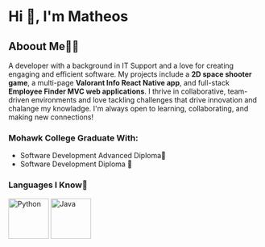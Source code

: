 # Hi 👋, I'm Matheos

## Aboout Me👨‍💻
A developer with a background in IT Support and a love for creating engaging and efficient software.
My projects include a **2D space shooter game**, a multi-page **Valorant Info React Native app**, and full-stack **Employee Finder MVC web applications**. 
I thrive in collaborative, team-driven environments and love tackling challenges that drive innovation and chalange my knowladge.
I'm always open to learning, collaborating, and making new connections!

### Mohawk College Graduate With:
-  Software Development Advanced Diploma📜
-  Software Development Diploma 📃

### Languages I Know💬
<img src="https://github.com/user-attachments/assets/5f2d8771-7220-4d2a-971e-e88487d4262f" alt="Python" width="80" height="80">
<img src="https://github.com/user-attachments/assets/3b50f80d-98db-4f08-9d09-0386b47ea740" alt="Java" width="80" height="80">


